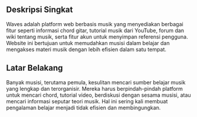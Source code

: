 ## Deskripsi Singkat
<p>Waves adalah platform web berbasis musik yang menyediakan berbagai fitur seperti informasi chord gitar, tutorial musik dari YouTube, forum dan wiki tentang musik, serta fitur akun untuk menyimpan referensi pengguna. Website ini bertujuan untuk memudahkan musisi dalam belajar dan mengakses materi musik dengan lebih efisien dalam satu tempat.</p>

## Latar Belakang
<p>Banyak musisi, terutama pemula, kesulitan mencari sumber belajar musik yang lengkap dan terorganisir. Mereka harus berpindah-pindah platform untuk mencari chord, tutorial video, berdiskusi dengan sesama musisi, atau mencari informasi seputar teori musik. Hal ini sering kali membuat pengalaman belajar menjadi tidak efisien dan membingungkan.</p>
